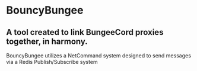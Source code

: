 # BouncyBungee
## A tool created to link BungeeCord proxies together, in harmony.


BouncyBungee utilizes a NetCommand system designed to send messages via a Redis Publish/Subscribe system
